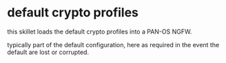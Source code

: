 # default crypto profiles

this skillet loads the default crypto profiles into a PAN-OS NGFW.

typically part of the default configuration, here as required in the
event the default are lost or corrupted.